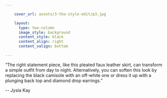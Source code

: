 ```yaml
---

    cover_url: assets/3-the-style-edit/p3.jpg

    layout:
      type: two-column
      image_style: background
      content_style: black
      content_align: right
      content_valign: bottom

---
```


“The right statement piece, like this pleated faux leather skirt, can transform a simple outfit from day to night. Alternatively, you can soften this look by replacing the black camisole with an off-white one or dress it up with a plunging back top and diamond drop earrings.”

<p class="right">-- Jysla Kay</p>
